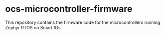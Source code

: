 # ocs-microcontroller-firmware
This repository contains the firmware code for the microcontrollers running Zephyr RTOS on Smart IOs.
